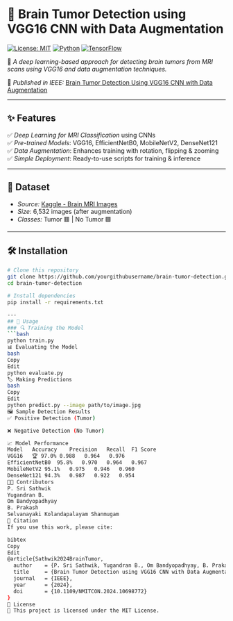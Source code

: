 # 🧠 Brain Tumor Detection using VGG16 CNN with Data Augmentation

[![License: MIT](https://img.shields.io/badge/License-MIT-yellow.svg)](https://opensource.org/licenses/MIT)
[![Python](https://img.shields.io/badge/Python-3.8%2B-blue.svg)](https://www.python.org/)
[![TensorFlow](https://img.shields.io/badge/TensorFlow-2.4-orange.svg)](https://www.tensorflow.org/)

🚀 *A deep learning-based approach for detecting brain tumors from MRI scans using VGG16 and data augmentation techniques.*

📄 *Published in IEEE:* [Brain Tumor Detection Using VGG16 CNN with Data Augmentation](https://ieeexplore.ieee.org/abstract/document/10698772)

---
## ✨ Features
✅ *Deep Learning for MRI Classification* using CNNs  
✅ *Pre-trained Models*: VGG16, EfficientNetB0, MobileNetV2, DenseNet121  
✅ *Data Augmentation*: Enhances training with rotation, flipping & zooming  
✅ *Simple Deployment*: Ready-to-use scripts for training & inference  

---
## 📂 Dataset
- *Source:* [Kaggle - Brain MRI Images](https://www.kaggle.com/datasets/navoneel/brain-mri-images-for-brain-tumor-detection)
- *Size:* 6,532 images (after augmentation)
- *Classes:* Tumor 🟥 | No Tumor 🟩

---
## 🛠 Installation
```bash
# Clone this repository
git clone https://github.com/yourgithubusername/brain-tumor-detection.git
cd brain-tumor-detection

# Install dependencies
pip install -r requirements.txt

---
## 🎯 Usage
### 🔍 Training the Model
```bash
python train.py
📊 Evaluating the Model
bash
Copy
Edit
python evaluate.py
🏷 Making Predictions
bash
Copy
Edit
python predict.py --image path/to/image.jpg
🖼️ Sample Detection Results
✅ Positive Detection (Tumor)

❌ Negative Detection (No Tumor)

📈 Model Performance
Model	Accuracy	Precision	Recall	F1 Score
VGG16	🏆 97.0%	0.988	0.964	0.976
EfficientNetB0	95.8%	0.970	0.964	0.967
MobileNetV2	95.1%	0.975	0.946	0.960
DenseNet121	94.3%	0.987	0.922	0.954
👨‍💻 Contributors
P. Sri Sathwik
Yugandran B.
Om Bandyopadhyay
B. Prakash
Selvanayaki Kolandapalayam Shanmugam
📜 Citation
If you use this work, please cite:

bibtex
Copy
Edit
@article{Sathwik2024BrainTumor,
  author    = {P. Sri Sathwik, Yugandran B., Om Bandyopadhyay, B. Prakash, Selvanayaki Kolandapalayam Shanmugam},
  title     = {Brain Tumor Detection using VGG16 CNN with Data Augmentation},
  journal   = {IEEE},
  year      = {2024},
  doi       = {10.1109/NMITCON.2024.10698772}
}
📜 License
📖 This project is licensed under the MIT License.

